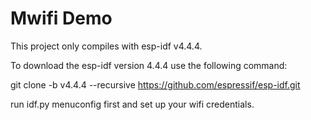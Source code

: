 # Mwifi Demo

This project only compiles with esp-idf v4.4.4.

To download the esp-idf version 4.4.4 use the following command:

git clone -b v4.4.4 --recursive https://github.com/espressif/esp-idf.git

run idf.py menuconfig first and set up your wifi credentials.
